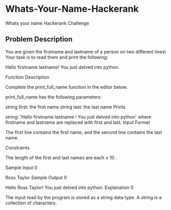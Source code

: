 # Whats-Your-Name-Hackerank
 Whats your name Hackerank Challenge
 
 ## Problem Description
 You are given the firstname and lastname of a person on two different lines\ 
 Your task is to read them and print the following:

  Hello firstname lastname! You just delved into python.

  Function Description

  Complete the print_full_name function in the editor below.

  print_full_name has the following parameters:

  string first: the first name
  string last: the last name
  Prints

  string: 'Hello firstname lastname ! You just delved into python' where firstname and lastname are replaced with first and last.
  Input Format

  The first line contains the first name, and the second line contains the last name.

  Constraints

  The length of the first and last names are each ≤ 10 .

  Sample Input 0

  Ross
  Taylor
  Sample Output 0

  Hello Ross Taylor! You just delved into python.
  Explanation 0

  The input read by the program is stored as a string data type. A string is a collection of characters.
